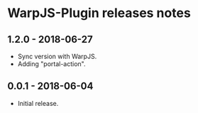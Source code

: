 # WarpJS-Plugin releases notes

## 1.2.0 - 2018-06-27

- Sync version with WarpJS.
- Adding "portal-action".

## 0.0.1 - 2018-06-04

- Initial release.
